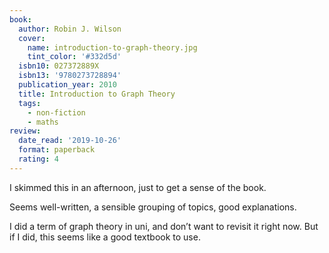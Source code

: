 ```yaml
---
book:
  author: Robin J. Wilson
  cover:
    name: introduction-to-graph-theory.jpg
    tint_color: '#332d5d'
  isbn10: 027372889X
  isbn13: '9780273728894'
  publication_year: 2010
  title: Introduction to Graph Theory
  tags:
    - non-fiction
    - maths
review:
  date_read: '2019-10-26'
  format: paperback
  rating: 4
---
```


I skimmed this in an afternoon, just to get a sense of the book.

Seems well-written, a sensible grouping of topics, good explanations.

I did a term of graph theory in uni, and don’t want to revisit it right now. But if I did, this seems like a good textbook to use.